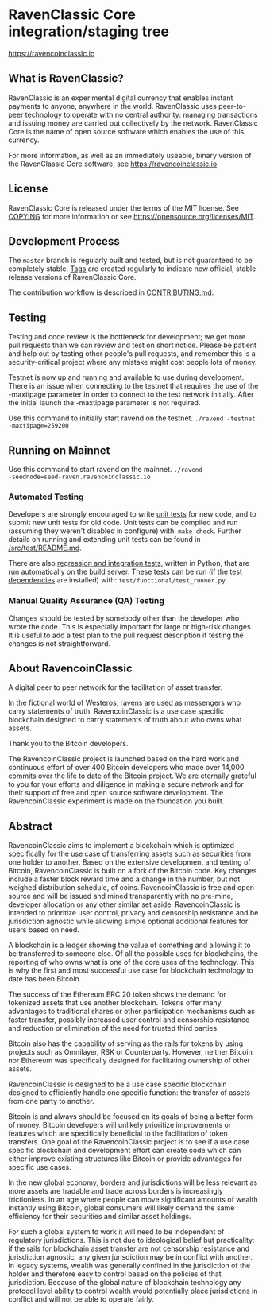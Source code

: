 RavenClassic Core integration/staging tree
=====================================

https://ravencoinclassic.io

What is RavenClassic?
----------------

RavenClassic is an experimental digital currency that enables instant payments to
anyone, anywhere in the world. RavenClassic uses peer-to-peer technology to operate
with no central authority: managing transactions and issuing money are carried
out collectively by the network. RavenClassic Core is the name of open source
software which enables the use of this currency.

For more information, as well as an immediately useable, binary version of
the RavenClassic Core software, see https://ravencoinclassic.io

License
-------

RavenClassic Core is released under the terms of the MIT license. See [COPYING](COPYING) for more
information or see https://opensource.org/licenses/MIT.

Development Process
-------------------

The `master` branch is regularly built and tested, but is not guaranteed to be
completely stable. [Tags](https://github.com/RavencoinClassicIO/RavencoinClassic/tags) are created
regularly to indicate new official, stable release versions of RavenClassic Core.

The contribution workflow is described in [CONTRIBUTING.md](CONTRIBUTING.md).

Testing
-------

Testing and code review is the bottleneck for development; we get more pull
requests than we can review and test on short notice. Please be patient and help out by testing
other people's pull requests, and remember this is a security-critical project where any mistake might cost people
lots of money.

Testnet is now up and running and available to use during development. There is an issue when connecting to the testnet that requires the use of the -maxtipage parameter in order to connect to the test network initially. After the initial launch the -maxtipage parameter is not required.

Use this command to initially start ravend on the testnet. <code>./ravend -testnet -maxtipage=259200</code>


Running on Mainnet
-------
Use this command to start ravend on the mainnet.
<code>./ravend -seednode=seed-raven.ravencoinclassic.io</code>

### Automated Testing

Developers are strongly encouraged to write [unit tests](src/test/README.md) for new code, and to
submit new unit tests for old code. Unit tests can be compiled and run
(assuming they weren't disabled in configure) with: `make check`. Further details on running
and extending unit tests can be found in [/src/test/README.md](/src/test/README.md).

There are also [regression and integration tests](/test), written
in Python, that are run automatically on the build server.
These tests can be run (if the [test dependencies](/test) are installed) with: `test/functional/test_runner.py`


### Manual Quality Assurance (QA) Testing

Changes should be tested by somebody other than the developer who wrote the
code. This is especially important for large or high-risk changes. It is useful
to add a test plan to the pull request description if testing the changes is
not straightforward.


About RavencoinClassic
----------------
A digital peer to peer network for the facilitation of asset transfer.



In the fictional world of Westeros, ravens are used as messengers who carry statements of truth. RavencoinClassic is a use case specific blockchain designed to carry statements of truth about who owns what assets. 



Thank you to the Bitcoin developers. 

The RavencoinClassic project is launched based on the hard work and continuous effort of over 400 Bitcoin developers who made over 14,000 commits over the life to date of the Bitcoin project. We are eternally grateful to you for your efforts and diligence in making a secure network and for their support of free and open source software development.  The RavencoinClassic experiment is made on the foundation you built.


Abstract
----------------
RavencoinClassic aims to implement a blockchain which is optimized specifically for the use case of transferring assets such as securities from one holder to another. Based on the extensive development and testing of Bitcoin, RavencoinClassic is built on a fork of the Bitcoin code. Key changes include a faster block reward time and a change in the number, but not weighed distribution schedule, of coins. RavencoinClassic is free and open source and will be issued and mined transparently with no pre-mine, developer allocation or any other similar set aside. RavencoinClassic is intended to prioritize user control, privacy and censorship resistance and be jurisdiction agnostic while allowing simple optional additional features for users based on need.



A blockchain is a ledger showing the value of something and allowing it to be transferred to someone else. Of all the possible uses for blockchains, the reporting of who owns what is one of the core uses of the technology.  This is why the first and most successful use case for blockchain technology to date has been Bitcoin.

The success of the Ethereum ERC 20 token shows the demand for tokenized assets that use another blockchain.  Tokens offer many advantages to traditional shares or other participation mechanisms such as faster transfer, possibly increased user control and censorship resistance and reduction or elimination of the need for trusted third parties.

Bitcoin also has the capability of serving as the rails for tokens by using projects such as Omnilayer, RSK or Counterparty. However, neither Bitcoin nor Ethereum was specifically designed for facilitating ownership of other assets. 

RavencoinClassic is designed to be a use case specific blockchain designed to efficiently handle one specific function: the transfer of assets from one party to another.

Bitcoin is and always should be focused on its goals of being a better form of money. Bitcoin developers will unlikely prioritize improvements or features which are specifically beneficial to the facilitation of token transfers.  One goal of the RavencoinClassic project is to see if a use case specific blockchain and development effort can create code which can either improve existing structures like Bitcoin or provide advantages for specific use cases.

In the new global economy, borders and jurisdictions will be less relevant as more assets are tradable and trade across borders is increasingly frictionless. In an age where people can move significant amounts of wealth instantly using Bitcoin, global consumers will likely demand the same efficiency for their securities and similar asset holdings.

For such a global system to work it will need to be independent of regulatory jurisdictions.  This is not due to ideological belief but practicality: if the rails for blockchain asset transfer are not censorship resistance and jurisdiction agnostic, any given jurisdiction may be in conflict with another.  In legacy systems, wealth was generally confined in the jurisdiction of the holder and therefore easy to control based on the policies of that jurisdiction. Because of the global nature of blockchain technology any protocol level ability to control wealth would potentially place jurisdictions in conflict and will not be able to operate fairly.  

